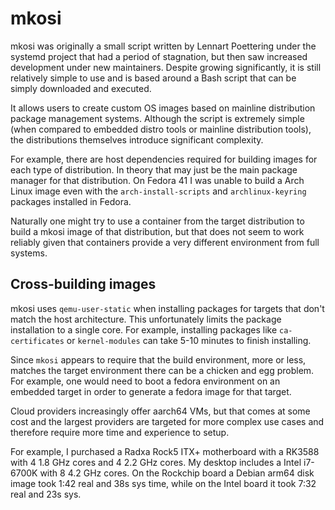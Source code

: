 # mkosi

mkosi was originally a small script written by Lennart Poettering under the
systemd project that had a period of stagnation, but then saw increased
development under new maintainers. Despite growing significantly, it is still
relatively simple to use and is based around a Bash script that can be simply
downloaded and executed.

It allows users to create custom OS images based on mainline distribution
package management systems. Although the script is extremely simple (when
compared to embedded distro tools or mainline distribution tools), the
distributions themselves introduce significant complexity.

For example, there are host dependencies required for building images for each
type of distribution. In theory that may just be the main package manager for
that distribution. On Fedora 41 I was unable to build a Arch Linux image even
with the `arch-install-scripts` and `archlinux-keyring` packages installed in
Fedora.

Naturally one might try to use a container from the target distribution to
build a mkosi image of that distribution, but that does not seem to work reliably
given that containers provide a very different environment from full systems.

## Cross-building images

mkosi uses `qemu-user-static` when installing packages for targets that don't
match the host architecture. This unfortunately limits the package installation
to a single core. For example, installing packages like `ca-certificates` or
`kernel-modules` can take 5-10 minutes to finish installing.

Since `mkosi` appears to require that the build environment, more or less,
matches the target environment there can be a chicken and egg problem. For
example, one would need to boot a fedora environment on an embedded target in
order to generate a fedora image for that target.

Cloud providers increasingly offer aarch64 VMs, but that comes at some cost and
the largest providers are targeted for more complex use cases and therefore
require more time and experience to setup.

For example, I purchased a Radxa Rock5 ITX+ motherboard with a RK3588 with 4
1.8 GHz cores and 4 2.2 GHz cores. My desktop includes a Intel i7-6700K with 8
4.2 GHz cores. On the Rockchip board a Debian arm64 disk image took 1:42 real
and 38s sys time, while on the Intel board it took 7:32 real and 23s sys.
